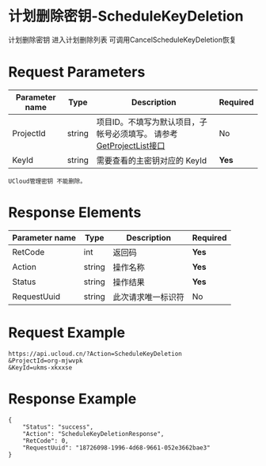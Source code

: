 # 计划删除密钥-ScheduleKeyDeletion

计划删除密钥 进入计划删除列表 可调用CancelScheduleKeyDeletion恢复

# Request Parameters
|Parameter name|Type|Description|Required|
|---|---|---|---|
|ProjectId|string|项目ID。不填写为默认项目，子帐号必须填写。 请参考[GetProjectList接口](api/summary/get_project_list)|No|
|KeyId|string|需要查看的主密钥对应的 KeyId|**Yes**|

```
UCloud管理密钥 不能删除。
```

# Response Elements
|Parameter name|Type|Description|Required|
|---|---|---|---|
|RetCode|int|返回码|**Yes**|
|Action|string|操作名称|**Yes**|
|Status|string| 操作结果|**Yes**|
|RequestUuid|string|此次请求唯一标识符|No|

# Request Example
```
https://api.ucloud.cn/?Action=ScheduleKeyDeletion
&ProjectId=org-mjwvpk
&KeyId=ukms-xkxxse
```

# Response Example
```
{
    "Status": "success", 
    "Action": "ScheduleKeyDeletionResponse", 
    "RetCode": 0, 
    "RequestUuid": "18726098-1996-4d68-9661-052e3662bae3"
}
```

